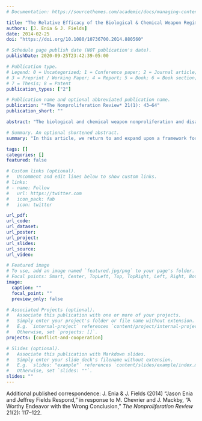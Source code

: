 ```yaml
---
# Documentation: https://sourcethemes.com/academic/docs/managing-content/

title: "The Relative Efficacy of the Biological & Chemical Weapon Regimes"
authors: [J. Enia & J. Fields]
date: 2014-02-25
doi: "https://doi.org/10.1080/10736700.2014.880560"

# Schedule page publish date (NOT publication's date).
publishDate: 2020-09-25T23:42:39-05:00

# Publication type.
# Legend: 0 = Uncategorized; 1 = Conference paper; 2 = Journal article;
# 3 = Preprint / Working Paper; 4 = Report; 5 = Book; 6 = Book section;
# 7 = Thesis; 8 = Patent
publication_types: ["2"]

# Publication name and optional abbreviated publication name.
publication: "*The Nonproliferation Review* 21(1): 43–64"
publication_short: ""

abstract: "The biological and chemical weapon nonproliferation and disarmament regimes are often put forward as models of what the nuclear nonproliferation regime could (or should) be. But are these regimes effective? If so, is one stronger and/or more effective than the other? What is it that makes them relatively stronger than the nuclear nonproliferation regime? In this article, we return to and expand upon a framework for assessing regime health and effectiveness. We utilize this framework to engage in a comparative analysis of the chemical weapon (CW) and biological weapon (BW) nonproliferation regimes, respectively. Our analysis reveals that these two regimes are comparatively healthier than their nuclear counterpart. While some of their behavioral features might be troubling—such as the disputes over stockpile destruction of CW—these tend to be mitigated by the presence of a strong norm against possession and proliferation of both CW and BW. This norm is adequately embedded into the existing institutional features of the regimes in ways that do not exist in the nuclear nonproliferation regime."

# Summary. An optional shortened abstract.
summary: "In this article, we return to and expand upon a framework for assessing regime health and effectiveness. We utilize this framework to engage in a comparative analysis of the chemical weapon (CW) and biological weapon (BW) nonproliferation regimes."

tags: []
categories: []
featured: false

# Custom links (optional).
#   Uncomment and edit lines below to show custom links.
# links:
# - name: Follow
#   url: https://twitter.com
#   icon_pack: fab
#   icon: twitter

url_pdf:
url_code:
url_dataset:
url_poster:
url_project:
url_slides:
url_source:
url_video:

# Featured image
# To use, add an image named `featured.jpg/png` to your page's folder. 
# Focal points: Smart, Center, TopLeft, Top, TopRight, Left, Right, BottomLeft, Bottom, BottomRight.
image:
  caption: ""
  focal_point: ""
  preview_only: false

# Associated Projects (optional).
#   Associate this publication with one or more of your projects.
#   Simply enter your project's folder or file name without extension.
#   E.g. `internal-project` references `content/project/internal-project/index.md`.
#   Otherwise, set `projects: []`.
projects: [conflict-and-cooperation]

# Slides (optional).
#   Associate this publication with Markdown slides.
#   Simply enter your slide deck's filename without extension.
#   E.g. `slides: "example"` references `content/slides/example/index.md`.
#   Otherwise, set `slides: ""`.
slides: ""
---
```

Additional published correspondence: J. Enia & J. Fields (2014) “Jason Enia and Jeffrey Fields Respond,” in response to M. Chevrier and J. Mackby, “A Worthy Endeavor with the Wrong Conclusion,” *The Nonproliferation Review* 21(2): 117–122.